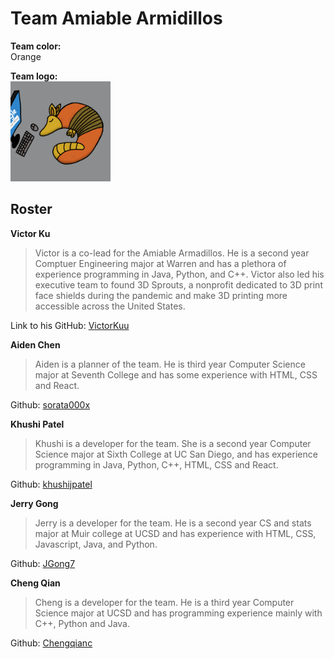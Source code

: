 # Team Amiable Armidillos

**Team color:** <br>
Orange <br>

**Team logo:** <br>
<img alt="armadillo_logo" src="./branding/armadillo.png" width="160">

## Roster

**Victor Ku**   

> Victor is a co-lead for the Amiable Armadillos. He is a second year Comptuer Engineering major at Warren and has a plethora of experience programming in Java, Python, and C++. Victor also led his executive team to found 3D Sprouts, a nonprofit dedicated to 3D print face shields during the pandemic and make 3D printing more accessible across the United States. <br>

Link to his GitHub: [VictorKuu](https://github.com/VictorKuu?tab=repositories)

**Aiden Chen**

> Aiden is a planner of the team. He is third year Computer Science major at Seventh College and has some experience with HTML, CSS and React.

Github: [sorata000x](https://github.com/sorata000x)

**Khushi Patel**
> Khushi is a developer for the team. She is a second year Computer Science major at Sixth College at UC San Diego, and has experience programming in Java, Python, C++, HTML, CSS and React.

Github: [khushijpatel](https://github.com/khushijpatel)

**Jerry Gong**
> Jerry is a developer for the team. He is a second year CS and stats major at Muir college at UCSD and has experience with HTML, CSS, Javascript, Java, and Python.

Github: [JGong7](https://github.com/JGong7)

**Cheng Qian**
> Cheng is a developer for the team. He is a third year Computer Science major at UCSD and has programming experience mainly with C++, Python and Java.

Github: [Chengqianc](https://github.com/Chengqianc)
